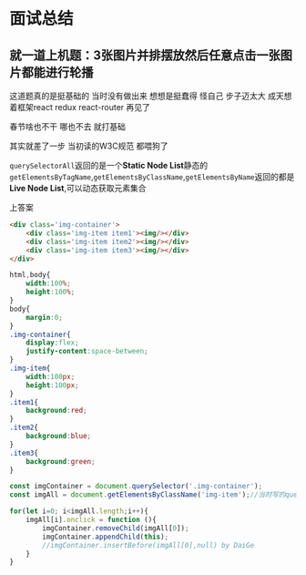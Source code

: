 # 面试总结

## 就一道上机题：3张图片并排摆放然后任意点击一张图片都能进行轮播

这道题真的是挺基础的 当时没有做出来 想想是挺蠢得 怪自己 步子迈太大 成天想着框架react redux react-router 再见了

春节啥也不干 哪也不去 就打基础

其实就差了一步 当初读的W3C规范 都喂狗了

`querySelectorAll`返回的是一个**Static Node List**静态的
`getElementsByTagName`,`getElementsByClassName`,`getElementsByName`返回的都是**Live Node List**,可以动态获取元素集合

上答案

```html
<div class='img-container'>
    <div class='img-item item1'><img/></div>
    <div class='img-item item2'><img/></div>
    <div class='img-item item3'><img/></div>
</div>
```

```css
html,body{
    width:100%;
    height:100%;
}
body{
    margin:0;
}
.img-container{
    display:flex;
    justify-content:space-between;
}
.img-item{
    width:100px;
    height:100px;
}
.item1{
    background:red;
}
.item2{
    background:blue;
}
.item3{
    background:green;
}
```

```js
const imgContainer = document.querySelector('.img-container');
const imgAll = document.getElementsByClassName('img-item');//当时写的querySelectorAll 就栽在这了

for(let i=0; i<imgAll.length;i++){
    imgAll[i].onclick = function (){
        imgContainer.removeChild(imgAll[0]);
        imgContainer.appendChild(this);
        //imgContainer.insertBefore(imgAll[0],null) by DaiGe
    }
}
```
